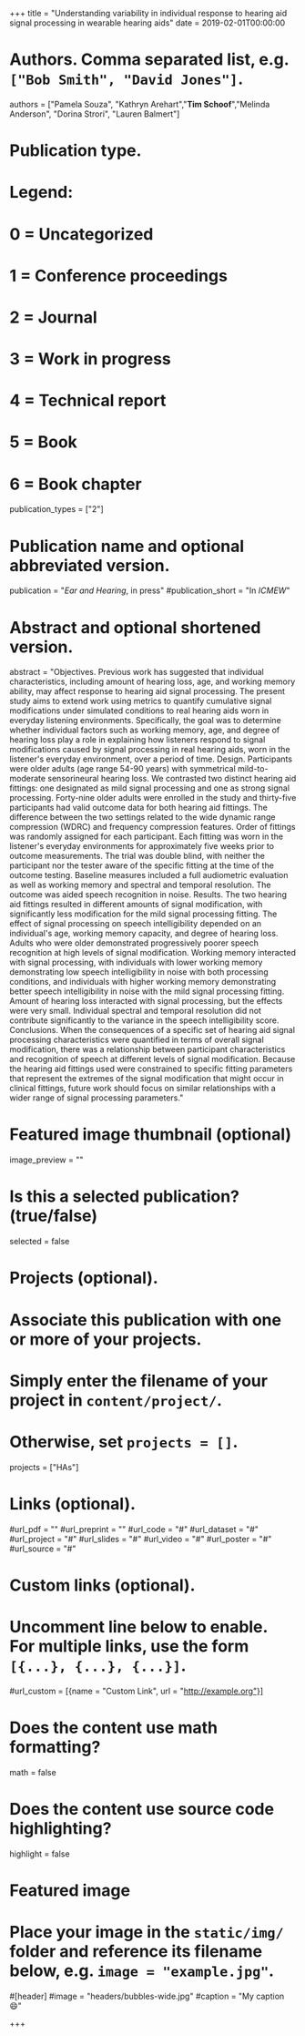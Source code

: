 +++
title = "Understanding variability in individual response to hearing aid signal processing in wearable hearing aids"
date = 2019-02-01T00:00:00

# Authors. Comma separated list, e.g. `["Bob Smith", "David Jones"]`.
authors = ["Pamela Souza", "Kathryn Arehart","**Tim Schoof**","Melinda Anderson", "Dorina Strori", "Lauren Balmert"]

# Publication type.
# Legend:
# 0 = Uncategorized
# 1 = Conference proceedings
# 2 = Journal
# 3 = Work in progress
# 4 = Technical report
# 5 = Book
# 6 = Book chapter
publication_types = ["2"]

# Publication name and optional abbreviated version.
publication = "*Ear and Hearing*, in press"
#publication_short = "In *ICMEW*"

# Abstract and optional shortened version.
abstract = "Objectives. Previous work has suggested that individual characteristics, including amount of hearing loss, age, and working memory ability, may affect response to hearing aid signal processing.  The present study aims to extend work using metrics to quantify cumulative signal modifications under simulated conditions to real hearing aids worn in everyday listening environments.  Specifically, the goal was to determine whether individual factors such as working memory, age, and degree of hearing loss play a role in explaining how listeners respond to signal modifications caused by signal processing in real hearing aids, worn in the listener's everyday environment, over a period of time. Design. Participants were older adults (age range 54-90 years) with symmetrical mild-to-moderate sensorineural hearing loss.  We contrasted two distinct hearing aid fittings: one designated as mild signal processing and one as strong signal processing.  Forty-nine older adults were enrolled in the study and thirty-five participants had valid outcome data for both hearing aid fittings. The difference between the two settings related to the wide dynamic range compression (WDRC) and frequency compression features. Order of fittings was randomly assigned for each participant.  Each fitting was worn in the listener's everyday environments for approximately five weeks prior to outcome measurements. The trial was double blind, with neither the participant nor the tester aware of the specific fitting at the time of the outcome testing. Baseline measures included a full audiometric evaluation as well as working memory and spectral and temporal resolution.  The outcome was aided speech recognition in noise. Results. The two hearing aid fittings resulted in different amounts of signal modification, with significantly less modification for the mild signal processing fitting.  The effect of signal processing on speech intelligibility depended on an individual's age, working memory capacity, and degree of hearing loss. Adults who were older demonstrated progressively poorer speech recognition at high levels of signal modification.  Working memory interacted with signal processing, with individuals with lower working memory demonstrating low speech intelligibility in noise with both processing conditions, and individuals with higher working memory demonstrating better speech intelligibility in noise with the mild signal processing fitting.  Amount of hearing loss interacted with signal processing, but the effects were very small.  Individual spectral and temporal resolution did not contribute significantly to the variance in the speech intelligibility score. Conclusions. When the consequences of a specific set of hearing aid signal processing characteristics were quantified in terms of overall signal modification, there was a relationship between participant characteristics and recognition of speech at different levels of signal modification.  Because the hearing aid fittings used were constrained to specific fitting parameters that represent the extremes of the signal modification that might occur in clinical fittings, future work should focus on similar relationships with a wider range of signal processing parameters."

# Featured image thumbnail (optional)
image_preview = ""

# Is this a selected publication? (true/false)
selected = false

# Projects (optional).
#   Associate this publication with one or more of your projects.
#   Simply enter the filename of your project in `content/project/`.
#   Otherwise, set `projects = []`.
projects = ["HAs"]

# Links (optional).
#url_pdf = ""
#url_preprint = ""
#url_code = "#"
#url_dataset = "#"
#url_project = "#"
#url_slides = "#"
#url_video = "#"
#url_poster = "#"
#url_source = "#"

# Custom links (optional).
#   Uncomment line below to enable. For multiple links, use the form `[{...}, {...}, {...}]`.
#url_custom = [{name = "Custom Link", url = "http://example.org"}]

# Does the content use math formatting?
math = false

# Does the content use source code highlighting?
highlight = false

# Featured image
# Place your image in the `static/img/` folder and reference its filename below, e.g. `image = "example.jpg"`.
#[header]
#image = "headers/bubbles-wide.jpg"
#caption = "My caption :smile:"

+++

